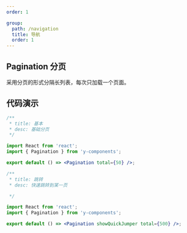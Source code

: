 ```yaml
---
order: 1

group:
  path: /navigation
  title: 导航
  order: 1
---
```


## Pagination 分页

采用分页的形式分隔长列表，每次只加载一个页面。

## 代码演示

```jsx
/**
 * title: 基本
 * desc: 基础分页
 */

import React from 'react';
import { Pagination } from 'y-components';

export default () => <Pagination total={50} />;
```

```jsx
/**
 * title: 跳转
 * desc: 快速跳转到某一页

 */

import React from 'react';
import { Pagination } from 'y-components';

export default () => <Pagination showQuickJumper total={500} />;
```

<API src="./pagination.tsx"></API>
